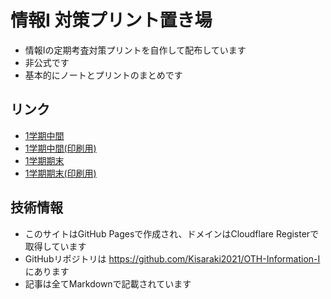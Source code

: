 # 情報I 対策プリント置き場

- 情報Iの定期考査対策プリントを自作して配布しています
- 非公式です
- 基本的にノートとプリントのまとめです

## リンク
- [1学期中間](./s1-middle)
- [1学期中間(印刷用)](./s1-middle-printout)
- [1学期期末](./s1-final)
- [1学期期末(印刷用)](./s1-final-printout.md)

## 技術情報
- このサイトはGitHub Pagesで作成され、ドメインはCloudflare Registerで取得しています
- GitHubリポジトリは https://github.com/Kisaraki2021/OTH-Information-I にあります
- 記事は全てMarkdownで記載されています
